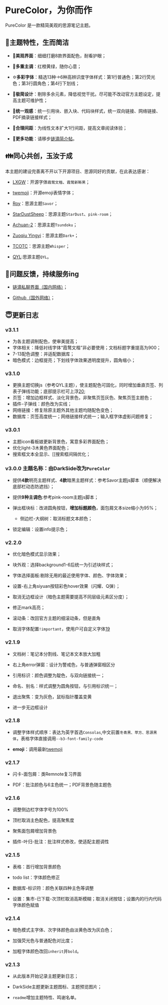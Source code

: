 # PureColor，为你而作

PureColor 是一款精简美观的思源笔记主题。

## 🥰主题特性，生而简洁

- 🎨**美观界面**：细细打磨8款界面配色，耐看护眼；

- 🌈**多重主调**：红橙黄绿，随你心意；

- ✡**多彩字体**：精选13种→6种高辨识度字体样式：第1行普通色；第2行荧光色；第3行圆角色；第4行下划线；

- 🔪**极简设计**：剔除多余元素，降低视觉干扰。尽可能不改动官方主题设定，提高主题可维护性；

- 🔗**统一观感**：统一引用块、嵌入块、代码块样式，统一双向链接、网络链接、PDF摘录链接样式；

- 📰**合理间距**：为线性文本扩大1行间距，提高文章阅读体验；
  
- 🥾**更多功能**：请移步[链滴简介帖](https://ld246.com/article/1745120070974)。


## 👪同心共创，玉汝于成

本主题的建设完善离不开以下开源项目、思源同好的贡献，在此表达感谢：

- [LXGW](https://github.com/lxgw)：开源字体`霞鹜文楷`、`霞鹜新晰黑`；

- [twemoji](https://app.unpkg.com/twemoji-colr-font@15.0.3)：开源emoji表情字体；

- [Roy](https://github.com/royc01)：思源主题`Savor`；

- [StarDustSheep](https://github.com/StarDustSheep)：思源主题`StarDust`、`pink-room`；

- [Achuan-2](https://github.com/Achuan-2)：思源主题`Tsundoku`；

- [Zuoqiu Yingyi](https://github.com/Zuoqiu-Yingyi)：思源主题`Dark+`；

- [TCOTC](https://github.com/TCOTC/Whisper)：思源主题`Whisper`；

- [QYL](https://github.com/QYLexpired/QYL-theme):思源主题`QYL`。

## 🤔问题反馈，持续服务ing

- [链滴私聊界面（国内网络）](https://ld246.com/chats/PiChou)；

- [Github（国外网络）](https://github.com/pureTrue/siyuan-theme-darkside/issues)；


## 😇更新日志
### v3.1.1
- 为各主题调制配色，使审美提高；
- 字体相关：降低衬线字体“霞鹜文楷”非必要使用；文档标题字重提高为900；
- 7-13配色调整：并适配数据库；
- 暗色模式：边框提亮；下划线字体效果透明度提升，圆角缩小；

### v3.1.0
- 更换主题切换js（参考QYL主题），使主题配色可固化，同时增加垂直页签、列表子弹线功能；底部提示栏可上浮[20](https://github.com/pureTrue/siyuan-theme-darkside/issues/20);
- 页签：增加边框样式、淡化背景色，非聚焦页签灰色、聚焦页签主题色；
- 插件-子弹线：颜色改为实线；
- 网络链接：修复除原主题外其他主题均随配色变色；
- 数据库：页签高度统一；网络链接样式统一；输入框字体虚影问题修复；

### v3.0.1
- 主题icon看板娘更新背景色，寓意多彩界面配色；
- 优化light-3木黄色界面配色；
- 搜索框文本全显示、[[搜索框间隔优化；

### v3.0.0 主题名称：由DarkSide改为`PureColor`

- 提供**4款**明亮主题样式、**4款**暗黑主题样式：参考Savor主题js脚本（顺便解决底部栏动态防遮挡）；

- 提供**9种主调色**:参考pink-room主题js脚本；

- 弹出框块标：改进圆角按钮，**增加标题颜色**，面包屑文本size缩小为95%；

  - 侧边栏-大纲树：取消标题文本颜色；

- 锁定编辑：设置info提示色；



### v2.2.0

* 优化暗色模式显示效果；

* 块外观：选择background1-6后统一为引述块样式；

* 字体选择面板:剔除无用的最近使用字体、颜色、字体效果；

* 设置-右上角siyuan按钮彩色hover效果（闪耀、Q弹）；

* 取消无边框设计（暗色主题需要提高不同层级元素区分度）；

* 修正mark高亮；

* 滚动条：改回官方主题的细滚动条，但是直角

* 取消字体配置`!important`，使用户可自定义字体[19](https://github.com/pureTrue/siyuan-theme-darkside/issues/19)



### v2.1.9

* 文档树：笔记本分割线、笔记本文本放大加粗

* 右上角error弹窗：设计为警戒色，与普通弹窗相区分

* 引用标识：颜色调整为靛色，与双向链接统一；

* 命名、别名：样式调整为圆角按钮，与引用标识统一；

* 退出聚焦：变为灰色，鼠标指针覆盖变黄

* 进一步无边框设计



### v2.1.8

* 调整字体样式顺序：表达为英字首选`Consolas`,中文前置`冬青黑、苹方、思源黑体`，表格字体直接调用`--b3-font-family-code`

* **emoji**：调用最新[twemoji](https://app.unpkg.com/twemoji-colr-font@15.0.3)



### v2.1.7

* 闪卡-面包屑：类Remnote复习界面

* PDF：批注颜色与6主色统一；PDF背景色随主题色



### v2.1.6

* 调整侧边栏字体字号为100%

* 顶栏取消主色配色，提高聚焦度

* 聚焦面包屑增加背景色

* 插件-叶归-批注：批注样式修改，使适配主题调性



### v2.1.5

* 表格：首行增加背景颜色

* todo list：字体颜色修正

* 数据库-标识符：颜色关联四种主色等调整

* 设置：集市-已下载-次顶栏取消高斯模糊；取消关闭按钮；设置内的行内代码字体颜色赋值



### v2.1.4

- 暗色模式主字体、次字体颜色由淡黄色改为灰白色；

- 加强荧光色与普通配色对比度；

- 加粗字体颜色改回`inherit`并`bold`。



### v2.1.3

- 从此版本开始记录主题更新日志；

- DarkSide主题更新主题图标、主题预览图片；

- `readme`增加主题特性、鸣谢名单。


